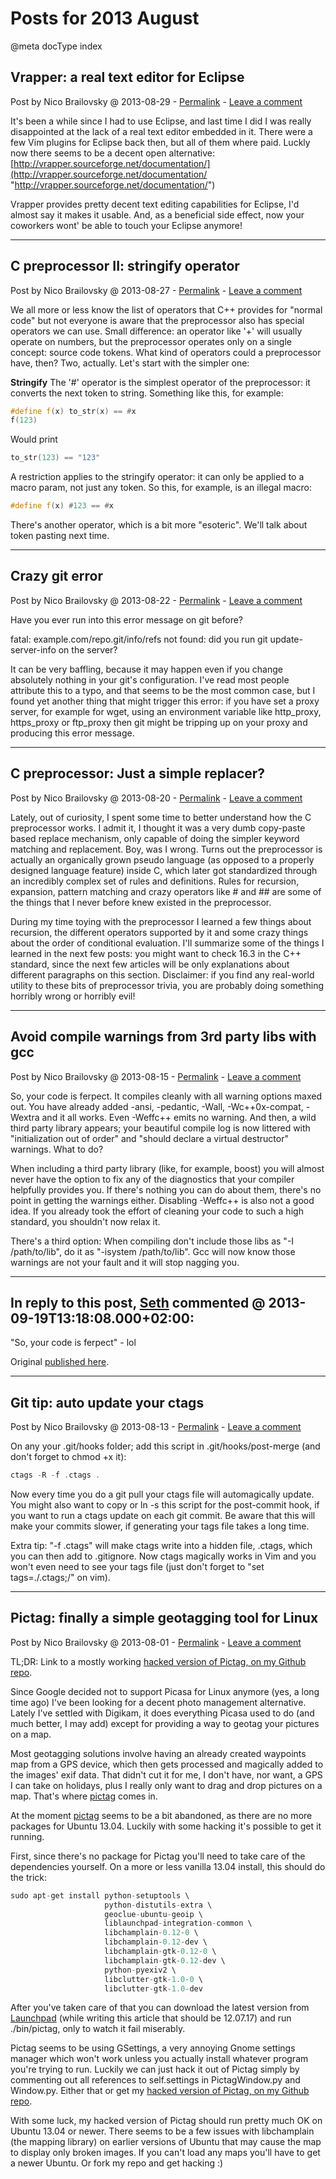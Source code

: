 # Posts for 2013 August

@meta docType index

## Vrapper: a real text editor for Eclipse

Post by Nico Brailovsky @ 2013-08-29 - [Permalink](md_blog/2013/0829_VrapperarealtexteditorforEclipse.md)  - [Leave a comment](https://github.com/nicolasbrailo/nicolasbrailo.github.io/issues/new?title=Comment@md_blog/2013/0829_VrapperarealtexteditorforEclipse.md&body=I%20have%20a%20comment!)

It's been a while since I had to use Eclipse, and last time I did I was really disappointed at the lack of a real text editor embedded in it. There were a few Vim plugins for Eclipse back then, but all of them where paid. Luckly now there seems to be a decent open alternative: [http://vrapper.sourceforge.net/documentation/](http://vrapper.sourceforge.net/documentation/ "http://vrapper.sourceforge.net/documentation/")

Vrapper provides pretty decent text editing capabilities for Eclipse, I'd almost say it makes it usable. And, as a beneficial side effect, now your coworkers wont' be able to touch your Eclipse anymore!





---

## C preprocessor II: stringify operator

Post by Nico Brailovsky @ 2013-08-27 - [Permalink](md_blog/2013/0827_CpreprocessorIIstringifyoperator.md)  - [Leave a comment](https://github.com/nicolasbrailo/nicolasbrailo.github.io/issues/new?title=Comment@md_blog/2013/0827_CpreprocessorIIstringifyoperator.md&body=I%20have%20a%20comment!)

We all more or less know the list of operators that C++ provides for "normal code" but not everyone is aware that the preprocessor also has special operators we can use. Small difference: an operator like '+' will usually operate on numbers, but the preprocessor operates only on a single concept: source code tokens. What kind of operators could a preprocessor have, then? Two, actually. Let's start with the simpler one:

**Stringify**
The '#' operator is the simplest operator of the preprocessor: it converts the next token to string. Something like this, for example:

```c++
#define f(x) to_str(x) == #x
f(123)
```

Would print

```c++
to_str(123) == "123"
```

A restriction applies to the stringify operator: it can only be applied to a macro param, not just any token. So this, for example, is an illegal macro:

```c++
#define f(x) #123 == #x
```

There's another operator, which is a bit more "esoteric". We'll talk about token pasting next time.





---

## Crazy git error

Post by Nico Brailovsky @ 2013-08-22 - [Permalink](md_blog/2013/0822_Crazygiterror.md)  - [Leave a comment](https://github.com/nicolasbrailo/nicolasbrailo.github.io/issues/new?title=Comment@md_blog/2013/0822_Crazygiterror.md&body=I%20have%20a%20comment!)

Have you ever run into this error message on git before?

fatal: example.com/repo.git/info/refs not found: did you run git update-server-info on the server?

It can be very baffling, because it may happen even if you change absolutely nothing in your git's configuration. I've read most people attribute this to a typo, and that seems to be the most common case, but I found yet another thing that might trigger this error: if you have set a proxy server, for example for wget, using an environment variable like http\_proxy, https\_proxy or ftp\_proxy then git might be tripping up on your proxy and producing this error message.





---

## C preprocessor: Just a simple replacer?

Post by Nico Brailovsky @ 2013-08-20 - [Permalink](md_blog/2013/0820_CpreprocessorJustasimplereplacer.md)  - [Leave a comment](https://github.com/nicolasbrailo/nicolasbrailo.github.io/issues/new?title=Comment@md_blog/2013/0820_CpreprocessorJustasimplereplacer.md&body=I%20have%20a%20comment!)

Lately, out of curiosity, I spent some time to better understand how the C preprocessor works. I admit it, I thought it was a very dumb copy-paste based replace mechanism, only capable of doing the simpler keyword matching and replacement. Boy, was I wrong. Turns out the preprocessor is actually an organically grown pseudo language (as opposed to a properly designed language feature) inside C, which later got standardized through an incredibly complex set of rules and definitions. Rules for recursion, expansion, pattern matching and crazy operators like # and ## are some of the things that I never before knew existed in the preprocessor.

During my time toying with the preprocessor I learned a few things about recursion, the different operators supported by it and some crazy things about the order of conditional evaluation. I'll summarize some of the things I learned in the next few posts: you might want to check 16.3 in the C++ standard, since the next few articles will be only explanations about different paragraphs on this section.
Disclaimer: if you find any real-world utility to these bits of preprocessor trivia, you are probably doing something horribly wrong or horribly evil!





---

## Avoid compile warnings from 3rd party libs with gcc

Post by Nico Brailovsky @ 2013-08-15 - [Permalink](md_blog/2013/0815_Avoidcompilewarningsfrom3rdpartylibswithgcc.md)  - [Leave a comment](https://github.com/nicolasbrailo/nicolasbrailo.github.io/issues/new?title=Comment@md_blog/2013/0815_Avoidcompilewarningsfrom3rdpartylibswithgcc.md&body=I%20have%20a%20comment!)

So, your code is ferpect. It compiles cleanly with all warning options maxed out. You have already added -ansi, -pedantic, -Wall, -Wc++0x-compat, -Wextra and it all works. Even -Weffc++ emits no warning. And then, a wild third party library appears; your beautiful compile log is now littered with "initialization out of order" and "should declare a virtual destructor" warnings. What to do?

When including a third party library (like, for example, boost) you will almost never have the option to fix any of the diagnostics that your compiler helpfully provides you. If there's nothing you can do about them, there's no point in getting the warnings either. Disabling -Weffc++ is also not a good idea. If you already took the effort of cleaning your code to such a high standard, you shouldn't now relax it.

There's a third option: When compiling don't include those libs as "-I /path/to/lib", do it as "-isystem /path/to/lib". Gcc will now know those warnings are not your fault and it will stop nagging you.


---
## In reply to this post, [Seth]() commented @ 2013-09-19T13:18:08.000+02:00:

"So, your code is ferpect" - lol

Original [published here](md_blog/2013/0815_Avoidcompilewarningsfrom3rdpartylibswithgcc.md).





---

## Git tip: auto update your ctags

Post by Nico Brailovsky @ 2013-08-13 - [Permalink](md_blog/2013/0813_Gittipautoupdateyourctags.md)  - [Leave a comment](https://github.com/nicolasbrailo/nicolasbrailo.github.io/issues/new?title=Comment@md_blog/2013/0813_Gittipautoupdateyourctags.md&body=I%20have%20a%20comment!)

On any your .git/hooks folder; add this script in .git/hooks/post-merge (and don't forget to chmod +x it):

```c++
ctags -R -f .ctags .
```

Now every time you do a git pull your ctags file will automagically update. You might also want to copy or ln -s this script for the post-commit hook, if you want to run a ctags update on each git commit. Be aware that this will make your commits slower, if generating your tags file takes a long time.

Extra tip: "-f .ctags" will make ctags write into a hidden file, .ctags, which you can then add to .gitignore. Now ctags magically works in Vim and you won't even need to see your tags file (just don't forget to "set tags=./.ctags;/" on vim).





---

## Pictag: finally a simple geotagging tool for Linux

Post by Nico Brailovsky @ 2013-08-01 - [Permalink](md_blog/2013/0801_PictagfinallyasimplegeotaggingtoolforLinux.md)  - [Leave a comment](https://github.com/nicolasbrailo/nicolasbrailo.github.io/issues/new?title=Comment@md_blog/2013/0801_PictagfinallyasimplegeotaggingtoolforLinux.md&body=I%20have%20a%20comment!)

TL;DR: Link to a mostly working [hacked version of Pictag, on my Github repo](https://github.com/nicolasbrailo/pictag).

Since Google decided not to support Picasa for Linux anymore (yes, a long time ago) I've been looking for a decent photo management alternative. Lately I've settled with Digikam, it does everything Picasa used to do (and much better, I may add) except for providing a way to geotag your pictures on a map.

Most geotagging solutions involve having an already created waypoints map from a GPS device, which then gets processed and magically added to the images' exif data. That didn't cut it for me, I don't have, nor want, a GPS I can take on holidays, plus I really only want to drag and drop pictures on a map. That's where [pictag](https://launchpad.net/pictag) comes in.

At the moment [pictag](https://launchpad.net/pictag) seems to be a bit abandoned, as there are no more packages for Ubuntu 13.04. Luckily with some hacking it's possible to get it running.

First, since there's no package for Pictag you'll need to take care of the dependencies yourself. On a more or less vanilla 13.04 install, this should do the trick:

```c++
sudo apt-get install python-setuptools \
                     python-distutils-extra \
                     geoclue-ubuntu-geoip \
                     liblaunchpad-integration-common \
                     libchamplain-0.12-0 \
                     libchamplain-0.12-dev \
                     libchamplain-gtk-0.12-0 \
                     libchamplain-gtk-0.12-dev \
                     python-pyexiv2 \
                     libclutter-gtk-1.0-0 \
                     libclutter-gtk-1.0-dev
```

After you've taken care of that you can download the latest version from [Launchpad](https://launchpad.net/pictag) (while writing this article that should be 12.07.17) and run ./bin/pictag, only to watch it fail miserably.

Pictag seems to be using GSettings, a very annoying Gnome settings manager which won't work unless you actually install whatever program you're trying to run. Luckily we can just hack it out of Pictag simply by commenting out all references to self.settings in PictagWindow.py and Window.py. Either that or get my [hacked version of Pictag, on my Github repo](https://github.com/nicolasbrailo/pictag).

With some luck, my hacked version of Pictag should run pretty much OK on Ubuntu 13.04 or newer. There seems to be a few issues with libchamplain (the mapping library) on earlier versions of Ubuntu that may cause the map to display only broken images. If you can't load any maps you'll have to get a newer Ubuntu. Or fork my repo and get hacking :)



